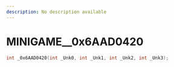 ```yaml
---
description: No description available 
---
```


# MINIGAME\__0x6AAD0420

```cpp
int _0x6AAD0420(int _Unk0, int _Unk1, int _Unk2, int _Unk3);
```